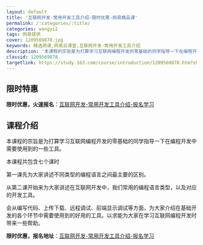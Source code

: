 ```yaml
---
layout: default
title: '互联网开发-常用开发工具介绍-限时优惠-网易精品课'
permalink: /:categories/:title/
categories: wangyi2
tags: 网易提供
cover: 1209569878.jpg
keywords: 精选网课,网易云课堂,互联网开发-常用开发工具介绍
description: '本课程的宗旨是为打算学习互联网编程开发的零基础的同学指导一下在编程开发中需要使用到的一些工具。本课程共包含七个课时第一课'
classid: 1209569878
targetlink: https://study.163.com/course/introduction/1209569878.htm?share=1&shareId=1025206652&utm_campaign=share&utm_medium=iphoneShare&utm_source=&utm_u=1025206652
---
```


## 限时特惠

**限时优惠，火速报名**：[互联网开发-常用开发工具介绍-报名学习](https://study.163.com/course/introduction/1209569878.htm?share=1&shareId=1025206652&utm_campaign=share&utm_medium=iphoneShare&utm_source=&utm_u=1025206652)

## 课程介绍

本课程的宗旨是为打算学习互联网编程开发的零基础的同学指导一下在编程开发中需要使用到的一些工具。



本课程共包含七个课时



第一课先为大家讲述不同类型的编程语言之间最主要的区别。



从第二课开始来为大家讲述在互联网开发中，我们常用的编程语言类型，以及对应的开发工具。



会从编写代码、上传下载、远程调试、前端显示调试等方面，为大家介绍在基础开发的各个环节中需要使用到的好用的工具。以求能为大家在学习互联网编程开发时带来一些帮助。

**限时优惠，报名地址**：[互联网开发-常用开发工具介绍-报名学习](https://study.163.com/course/introduction/1209569878.htm?share=1&shareId=1025206652&utm_campaign=share&utm_medium=iphoneShare&utm_source=&utm_u=1025206652)

